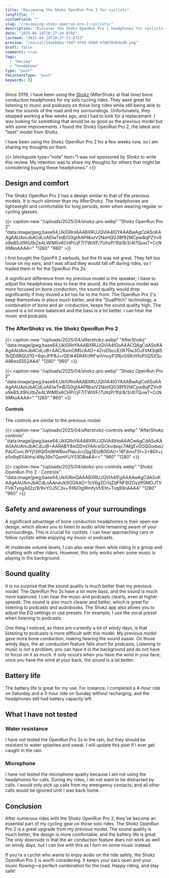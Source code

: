 ```yaml
---
title: "Reviewing the Shokz OpenRun Pro 2 for cyclists"
longTitle: ""
customField: ""
slug: "/reviewing-shokz-openrun-pro-2-cyclists/"
description: "Discover the Shokz OpenRun Pro 2 headphones for cyclists—enhanced sound, comfort, and safety for your rides. Perfect for music and awareness!"
date: "2025-04-14T10:27:24.070Z"
lastmod: "2025-04-14T10:27:23.072Z"
preview: "/social/24aeb66a-f4d7-4fd3-b5b0-b70676d44ed6.png"
draft: false
comments: true
tags:
  - "Review"
  - "headphone"
type: "post"
fmContentType: "post"
keywords: []
---
```


Since 2019, I have been using the [Shokz](https://shokz.com) (AfterShokz at that time) bone conduction headphones for my solo cycling rides. They were great for listening to music and podcasts on those long rides while still being able to hear the sounds of the road and my surroundings. Unfortunately, they stopped working a few weeks ago, and I had to look for a replacement. I was looking for something that would be as good as the previous model but with some improvements. I found the Shokz OpenRun Pro 2, the latest and "best" model from Shokz.

I have been using the Shokz OpenRun Pro 2 for a few weeks now, so I am sharing my thoughts on them.

{{< blockquote type="note" text="I was not sponsored by Shokz to write this review. My intention was to share my thoughts for others that might be considering buying these headphones." >}}

## Design and comfort

The Shokz OpenRun Pro 2 has a design similar to that of the previous models. It is much slimmer than my AfterShokz. The headphones are lightweight and comfortable for long periods, even when wearing regular or cycling glasses.

{{< caption-new "/uploads/2025/04/shokz-pro.webp" "Shokz OpenRun Pro 2"  "data:image/jpeg;base64,UklGRnIAAABXRUJQVlA4IGYAAABwAgCdASoKAAgAAUAmJbACdLoAEIwTmB/G0gtAAP6bsiV2NxHQG38f92MCpw8qPZVv9o9eBSJt9hUtbZe4LWIM0x6CHP/cjF7ITWlXF/7UhzP/1fd/8/3/4I7QuwT+CcNXMkoAAAA=" "1280" "960" >}}

I first bought the OpenFit 2 earbuds, but the fit was not great. They felt too loose on my ears, and I was afraid they would fall off during rides, so I traded them in for the OpenRun Pro 2s.

A significant difference from my previous model is the speaker; I have to adjust the headphones less to hear the sound. As the previous model was more focused on bone conduction, the sound quality would drop significantly if they moved a bit too far to the front. The OpenRun Pro 2's keep themselves in place much better, and the "DualPitch" technology, a combination of bone and air conduction, keeps the sound quality high. The sound is a lot more balanced and the bass is a lot better. I can hear the music and podcasts.

### The AfterShokz vs. the Shokz OpenRun Pro 2

{{< caption-new "/uploads/2025/04/aftershokz.webp" "AfterShokz"  "data:image/jpeg;base64,UklGRnYAAABXRUJQVlA4IGoAAACQAgCdASoKAAgAAUAmJbACdLoB+AAC/AxmOM5cAAD+4ZroDbccE/iR70w3OJFkM3q851kQD8BQU/1G+9qnJPP8J+rGElA45R4f//tftFwIVnuyP2RjvG9XrH1oP/iQ5XSuA86esS552AAA" "1280" "960" >}}

{{< caption-new "/uploads/2025/04/shokz-pro.webp" "Shokz OpenRun Pro 2"  "data:image/jpeg;base64,UklGRnIAAABXRUJQVlA4IGYAAABwAgCdASoKAAgAAUAmJbACdLoAEIwTmB/G0gtAAP6bsiV2NxHQG38f92MCpw8qPZVv9o9eBSJt9hUtbZe4LWIM0x6CHP/cjF7ITWlXF/7UhzP/1fd/8/3/4I7QuwT+CcNXMkoAAAA=" "1280" "960" >}}

#### Controls

The controls are similar to the previous model.

{{< caption-new "/uploads/2025/04/aftershokz-controls.webp" "AfterShokz controls"  "data:image/jpeg;base64,UklGRoYAAABXRUJQVlA4IHoAAACwAgCdASoKAA0AAUAmJbACdLoB+AARABY8mDDnsYAA/siGCkvdeqc7iMgEvGGQGodutJPaUCuvLWYj139Qt5nl8tWRovPIauJccDjg3EtzB0l0At/+18FjbnsT5f+3+8Gh+je5n9q6XAhhs/4Ny39xTQsmYUY03DBwAA==" "960" "1280" >}}

{{< caption-new "/uploads/2025/04/skokz-pro-controls.webp" "Shokz OpenRun Pro 2 - Controls"  "data:image/jpeg;base64,UklGRmQAAABXRUJQVlA4IFgAAAAwAgCdASoKAAgAAUAmJbACdLoAAnaUkSOOAAD+1cV6gZCrhjZdFNF8I2Oszff0MOJTVFVKTyog4d2z/9/9vYOJ5C3v+1HN/0gWmfyVf/Eht+Tvq99nAAAA" "1280" "960" >}}

## Safety and awareness of your surroundings

A significant advantage of bone conduction headphones is their open-ear design, which allows you to listen to audio while remaining aware of your surroundings. This is crucial for cyclists. I can hear approaching cars or fellow cyclists while enjoying my music or podcasts.

At moderate volume levels, I can also wear them while riding in a group and chatting with other riders. However, this only works when some music is playing in the background.

## Sound quality

It is no surprise that the sound quality is much better than my previous model. The OpenRun Pro 2s have a lot more bass, and the sound is much more balanced. I can hear the music and podcasts clearly, even at higher speeds. The sound is also much clearer and better, which is great for listening to podcasts and audiobooks. The Shokz app also allows you to adjust the EQ settings or use presets. For example, I use the vocal preset when listening to podcasts.

One thing I noticed, as there are currently a lot of windy days, is that listening to podcasts is more difficult with this model. My previous model gave more bone conduction, making hearing the sound easier. On those windy days, the air conduction feature falls short for podcasts. Listening to music is not a problem; you can have it in the background and do not have to focus on it as much. It only occurs when you have the wind in your face; once you have the wind at your back, the sound is a lot better.

## Battery life

The battery life is great for my use. For instance, I completed a 4-hour ride on Saturday and a 3-hour ride on Sunday without recharging, and the headphones still had battery capacity left.

## What I have not tested

### Water resistance

I have not tested the OpenRun Pro 2s in the rain, but they should be resistant to water splashes and sweat. I will update this post if I ever get caught in the rain.

### Microphone

I have not tested the microphone quality because I am not using the headphones for calls. During my rides, I do not want to be distracted by calls. I would only pick up calls from my emergency contacts, and all other calls would be ignored until I was back home.

## Conclusion

After numerous rides with the Shokz OpenRun Pro 2, they've become an essential part of my cycling gear on those solo rides. The Shokz OpenRun Pro 2 is a great upgrade from my previous model. The sound quality is much better, the design is more comfortable, and the battery life is great. The only downside is that the air conduction feature does not work as well on windy days, but I can live with this as I turn on some music instead. 

If you're a cyclist who wants to enjoy audio on the ride safely, the Shokz OpenRun Pro 2 is worth considering. It keeps your ears open and your music flowing—a perfect combination for the road. Happy riding, and stay safe!